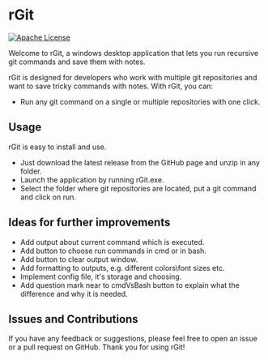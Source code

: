 # rGit
[![Apache License](https://img.shields.io/badge/license-Apache%20License%202.0-blue.svg)](https://github.com/introfog/rGit/blob/master/LICENSE)

Welcome to rGit, a windows desktop application that lets you run recursive git commands and save them with notes. 

rGit is designed for developers who work with multiple git repositories and want to save tricky commands with notes. With rGit, you can:

- Run any git command on a single or multiple repositories with one click.

## Usage
rGit is easy to install and use. 

- Just download the latest release from the GitHub page and unzip in any folder. 
- Launch the application by running rGit.exe.
- Select the folder where git repositories are located, put a git command and click on run.

## Ideas for further improvements
- Add output about current command which is executed.
- Add button to choose run commands in cmd or in bash.
- Add button to clear output window.
- Add formatting to outputs, e.g. different colors\font sizes etc.
- Implement config file, it's storage and choosing.
- Add question mark near to cmdVsBash button to explain what the difference and why it is needed.

## Issues and Contributions
If you have any feedback or suggestions, please feel free to open an issue or a pull request on GitHub. Thank you for using rGit!
